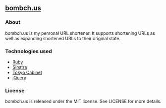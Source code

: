 ## [bombch.us](http://bombch.us)

### About
bombch.us is my personal URL shortener. It supports shortening URLs as well as expanding shortened URLs to their original state.

### Technologies used
* [Ruby](http://www.ruby-lang.org/)
* [Sinatra](http://www.sinatrarb.com/)
* [Tokyo Cabinet](http://fallabs.com/tokyocabinet/)
* [jQuery](http://jquery.com/)

### License
bombch.us is released under the MIT license. See LICENSE for more details.